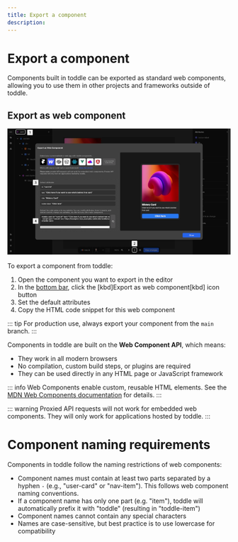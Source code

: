 ```yaml
---
title: Export a component
description:
---
```


# Export a component
Components built in toddle can be exported as standard web components, allowing you to use them in other projects and frameworks outside of toddle.

## Export as web component

![Export a component|16/9](export-a-component.webp)

To export a component from toddle:
1. Open the component you want to export in the editor
2. In the [bottom bar](/the-editor/bottom-bar), click the [kbd]Export as web component[kbd] icon button
3. Set the default attributes
4. Copy the HTML code snippet for this web component

::: tip
For production use, always export your component from the `main` branch.
:::

Components in toddle are built on the **Web Component API**, which means:
- They work in all modern browsers
- No compilation, custom build steps, or plugins are required
- They can be used directly in any HTML page or JavaScript framework

::: info
Web Components enable custom, reusable HTML elements. See the [MDN Web Components documentation](https://developer.mozilla.org/en-US/docs/Web/API/Web_components) for details.
:::

::: warning
Proxied API requests will not work for embedded web components. They will only work for applications hosted by toddle.
:::

# Component naming requirements
Components in toddle follow the naming restrictions of web components:
- Component names must contain at least two parts separated by a hyphen `-` (e.g., "user-card" or "nav-item"). This follows web component naming conventions.
- If a component name has only one part (e.g. "item"), toddle will automatically prefix it with "toddle" (resulting in "toddle-item")
- Component names cannot contain any special characters
- Names are case-sensitive, but best practice is to use lowercase for compatibility